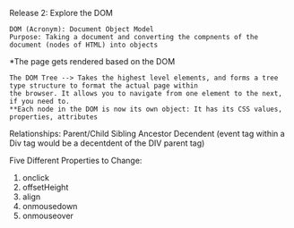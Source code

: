 Release 2: Explore the DOM

    DOM (Acronym): Document Object Model
    Purpose: Taking a document and converting the compnents of the document (nodes of HTML) into objects

*The page gets rendered based on the DOM

	The DOM Tree --> Takes the highest level elements, and forms a tree type structure to format the actual page within
	the browser. It allows you to navigate from one element to the next, if you need to. 
	**Each node in the DOM is now its own object: It has its CSS values, properties, attributes

Relationships:
   Parent/Child 
   Sibling
   Ancestor
   Decendent (event tag within a Div tag would be a decentdent of the DIV parent tag)

Five Different Properties to Change:
  1. onclick
  2. offsetHeight
  3.  align
  4.  onmousedown
  5.  onmouseover
